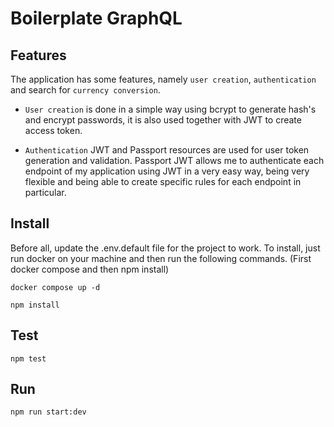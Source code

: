 # Boilerplate GraphQL

## Features

The application has some features, namely `user creation`, `authentication` and search for `currency conversion`.

- `User creation` is done in a simple way using bcrypt to generate hash's and encrypt passwords, it is also used together with JWT to create access token.

- `Authentication` JWT and Passport resources are used for user token generation and validation. Passport JWT allows me to authenticate each endpoint of my application using JWT in a very easy way, being very flexible and being able to create specific rules for each endpoint in particular.

## Install

Before all, update the .env.default file for the project to work. To install, just run docker on your machine and then run the following commands. (First docker compose and then npm install)

```
docker compose up -d

npm install
```

## Test

```
npm test
```

## Run

```
npm run start:dev
```